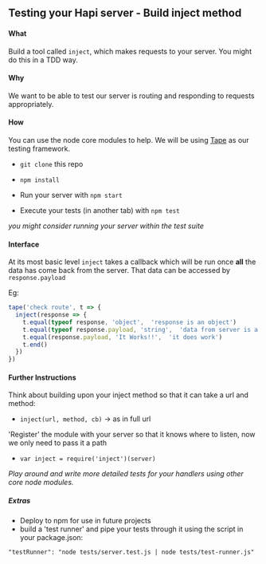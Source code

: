 ## Testing your Hapi server - Build inject method

#### What
Build a tool called `inject`, which makes requests to your server. You might do this in a TDD way.

#### Why
We want to be able to test our server is routing and responding to requests appropriately.

#### How
You can use the node core modules to help. We will be using [Tape]('https://github.com/substack/tape') as our testing framework.

- ```git clone``` this repo

- ```npm install```

- Run your server with ```npm start```

- Execute your tests (in another tab) with ```npm test```

_you might consider running your server within the test suite_

#### Interface
At its most basic level `inject` takes a callback which will be run once **all** the data has come back from the server.  That data can be accessed by `response.payload`

Eg:
```js
tape('check route', t => {
  inject(response => {
    t.equal(typeof response, 'object',  'response is an object')
    t.equal(typeof response.payload, 'string',  'data from server is a string')
    t.equal(response.payload, 'It Works!!',  'it does work')
    t.end()
  })
})
```

#### Further Instructions

Think about building upon your inject method so that it can take a url and method:
 - `inject(url, method, cb)` -> as in full url

'Register' the module with your server so that it knows where to listen, now we only need to pass it a path

 - `var inject = require('inject')(server)`

_Play around and write more detailed tests for your handlers using other core node modules._

##### Extras

 - Deploy to npm for use in future projects
 - build a 'test runner' and pipe your tests through it using the script in your package.json:
 ```
"testRunner": "node tests/server.test.js | node tests/test-runner.js"
```
